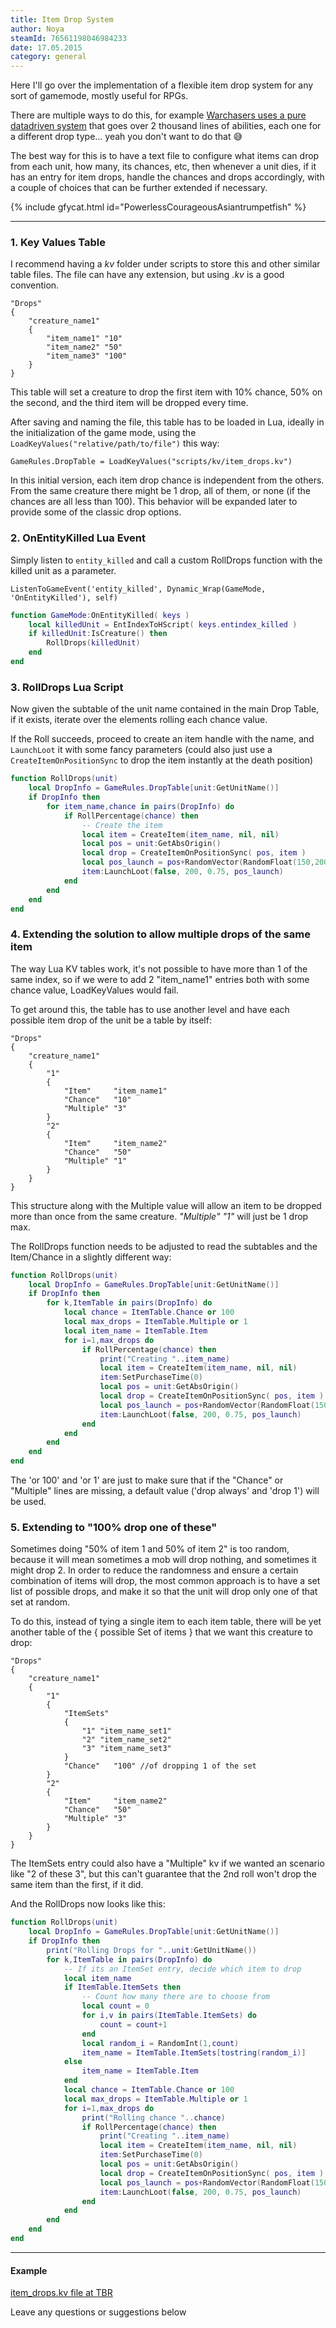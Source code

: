 ```yaml
---
title: Item Drop System
author: Noya
steamId: 76561198046984233
date: 17.05.2015
category: general
---
```


Here I'll go over the implementation of a flexible item drop system for any sort of gamemode, mostly useful for RPGs.

There are multiple ways to do this, for example [Warchasers uses a pure datadriven system](https://github.com/MNoya/Warchasers/blob/master/scripts/npc/npc_abilities_custom.txt#L3687-L5667) that goes over 2 thousand lines of abilities, each one for a different drop type... yeah you don't want to do that :sweat_smile: 

The best way for this is to have a text file to configure what items can drop from each unit, how many, its chances, etc, then whenever a unit dies, if it has an entry for item drops, handle the chances and drops accordingly, with a couple of choices that can be further extended if necessary.

{% include gfycat.html id="PowerlessCourageousAsiantrumpetfish" %}

---
### 1. Key Values Table

I recommend having a *kv* folder under scripts to store this and other similar table files. The file can have any extension, but using *.kv* is a good convention.

~~~
"Drops" 
{ 
    "creature_name1"
    { 
        "item_name1" "10"
        "item_name2" "50"
        "item_name3" "100"
    }
}
~~~

This table will set a creature to drop the first item with 10% chance, 50% on the second, and the third item will be dropped every time.

After saving and naming the file, this table has to be loaded in Lua, ideally in the initialization of the game mode, using the `LoadKeyValues("relative/path/to/file")` this way:

~~~
GameRules.DropTable = LoadKeyValues("scripts/kv/item_drops.kv")
~~~

In this initial version, each item drop chance is independent from the others. From the same creature there might be 1 drop, all of them, or none (if the chances are all less than 100). This behavior will be expanded later to provide some of the classic drop options.

### 2. OnEntityKilled Lua Event

Simply listen to `entity_killed` and call a custom RollDrops function with the killed unit as a parameter.

~~~
ListenToGameEvent('entity_killed', Dynamic_Wrap(GameMode, 'OnEntityKilled'), self)
~~~

~~~lua
function GameMode:OnEntityKilled( keys )
    local killedUnit = EntIndexToHScript( keys.entindex_killed )
    if killedUnit:IsCreature() then
        RollDrops(killedUnit)
    end
end
~~~

### 3. RollDrops Lua Script

Now given the subtable of the unit name contained in the main Drop Table, if it exists, iterate over the elements rolling each chance value.

If the Roll succeeds, proceed to create an item handle with the name, and `LaunchLoot` it with some fancy parameters (could also just use a `CreateItemOnPositionSync` to drop the item instantly at the death position)

~~~lua
function RollDrops(unit)
    local DropInfo = GameRules.DropTable[unit:GetUnitName()]
    if DropInfo then
        for item_name,chance in pairs(DropInfo) do
            if RollPercentage(chance) then
                -- Create the item
                local item = CreateItem(item_name, nil, nil)
                local pos = unit:GetAbsOrigin()
                local drop = CreateItemOnPositionSync( pos, item )
                local pos_launch = pos+RandomVector(RandomFloat(150,200))
                item:LaunchLoot(false, 200, 0.75, pos_launch)
            end
        end
    end
end
~~~

### 4. Extending the solution to allow multiple drops of the same item

The way Lua KV tables work, it's not possible to have more than 1 of the same index, so if we were to add 2 "item_name1" entries both with some chance value, LoadKeyValues would fail.

To get around this, the table has to use another level and have each possible item drop of the unit be a table by itself:

~~~
"Drops" 
{ 
    "creature_name1"
    { 
        "1"
        {
            "Item"     "item_name1"
            "Chance"   "10"
            "Multiple" "3"
        }
        "2"
        {
            "Item"     "item_name2"
            "Chance"   "50"
            "Multiple" "1"
        }
    }
}
~~~

This structure along with the Multiple value will allow an item to be dropped more than once from the same creature. *"Multiple" "1"* will just be 1 drop max.

The RollDrops function needs to be adjusted to read the subtables and the Item/Chance in a slightly different way:

~~~lua
function RollDrops(unit)
    local DropInfo = GameRules.DropTable[unit:GetUnitName()]
    if DropInfo then
        for k,ItemTable in pairs(DropInfo) do
            local chance = ItemTable.Chance or 100
            local max_drops = ItemTable.Multiple or 1
            local item_name = ItemTable.Item
            for i=1,max_drops do
                if RollPercentage(chance) then
                    print("Creating "..item_name)
                    local item = CreateItem(item_name, nil, nil)
                    item:SetPurchaseTime(0)
                    local pos = unit:GetAbsOrigin()
                    local drop = CreateItemOnPositionSync( pos, item )
                    local pos_launch = pos+RandomVector(RandomFloat(150,200))
                    item:LaunchLoot(false, 200, 0.75, pos_launch)
                end
            end
        end
    end
end
~~~

The 'or 100' and 'or 1' are just to make sure that if the "Chance" or "Multiple" lines are missing, a default value ('drop always' and 'drop 1') will be used.

### 5. Extending to "100% drop one of these"

Sometimes doing "50% of item 1 and 50% of item 2" is too random, because it will mean sometimes a mob will drop nothing, and sometimes it might drop 2. In order to reduce the randomness and ensure a certain combination of items will drop, the most common approach is to have a set list of possible drops, and make it so that the unit will drop only one of that set at random.

To do this, instead of tying a single item to each item table, there will be yet another table of the { possible Set of items } that we want this creature to drop:

~~~
"Drops" 
{ 
    "creature_name1"
    { 
        "1"
        {
            "ItemSets"
            {
                "1" "item_name_set1"
                "2" "item_name_set2"
                "3" "item_name_set3"
            }
            "Chance"   "100" //of dropping 1 of the set
        }
        "2"
        {
            "Item"     "item_name2"
            "Chance"   "50"
            "Multiple" "3"
        }
    }
}
~~~

The ItemSets entry could also have a "Multiple" kv if we wanted an scenario like "2 of these 3", but this can't guarantee that the 2nd roll won't drop the same item than the first, if it did.

And the RollDrops now looks like this:

~~~lua
function RollDrops(unit)
    local DropInfo = GameRules.DropTable[unit:GetUnitName()]
    if DropInfo then
        print("Rolling Drops for "..unit:GetUnitName())
        for k,ItemTable in pairs(DropInfo) do
            -- If its an ItemSet entry, decide which item to drop
            local item_name
            if ItemTable.ItemSets then
            	-- Count how many there are to choose from
            	local count = 0
            	for i,v in pairs(ItemTable.ItemSets) do
            		count = count+1
            	end
                local random_i = RandomInt(1,count)
                item_name = ItemTable.ItemSets[tostring(random_i)]
            else
                item_name = ItemTable.Item
            end
            local chance = ItemTable.Chance or 100
            local max_drops = ItemTable.Multiple or 1
            for i=1,max_drops do
            	print("Rolling chance "..chance)
                if RollPercentage(chance) then
                    print("Creating "..item_name)
                    local item = CreateItem(item_name, nil, nil)
                    item:SetPurchaseTime(0)
                    local pos = unit:GetAbsOrigin()
                    local drop = CreateItemOnPositionSync( pos, item )
                    local pos_launch = pos+RandomVector(RandomFloat(150,200))
                    item:LaunchLoot(false, 200, 0.75, pos_launch)
                end
            end
        end
    end
end
~~~

---

#### Example

[item_drops.kv file at TBR](https://github.com/Aleteh/TBR3/blob/master/game/dota_addons/theblackroad3/scripts/kv/item_drops.kv)

Leave any questions or suggestions below